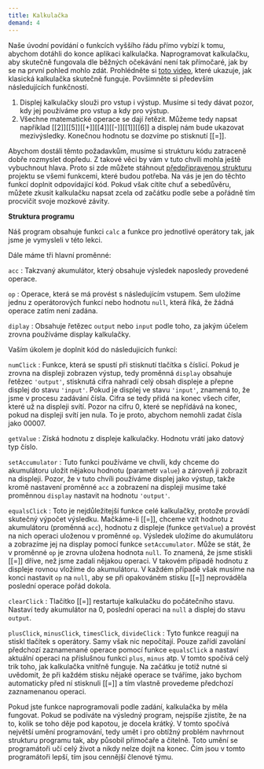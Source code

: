 ```yaml
---
title: Kalkulačka
demand: 4
---
```


Naše úvodní povídání o funkcích vyššího řádu přímo vybízí k tomu, abychom dotáhli do konce aplikaci kalkulačka. Naprogramovat kalkulačku, aby skutečně fungovala dle běžných očekávání není tak přímočaré, jak by se na první pohled mohlo zdát. Prohlédněte si [toto video](../assets/kalkulacka.mp4), které ukazuje, jak klasická kalkulačka skutečně funguje. Povšimněte si především následujících funkčností.

1. Displej kalkulačky slouži pro vstup i výstup. Musíme si tedy dávat pozor, kdy jej používáme pro vstup a kdy pro výstup.
1. Všechne matematické operace se dají řetězit. Můžeme tedy napsat například [[2]][[5]][[+]][[4]][[-]][[1]][[6]] a displej nám bude ukazovat mezivýsledky. Konečnou hodnotu se dozvíme po stisknutí [[=]].

Abychom dostáli těmto požadavkům, musíme si strukturu kódu zatraceně dobře rozmyslet dopředu. Z takové věci by vám v tuto chvíli mohla ještě vybuchnout hlava. Proto si zde můžete stáhnout [předpřipravenou strukturu](../assets/kalkulacka-zadani.zip) projektu se všemi funkcemi, které budou potřeba. Na vás je jen do těchto funkcí doplnit odpovídající kód. Pokud však cítíte chuť a sebedůvěru, můžete zkusit kalkulačku napsat zcela od začátku podle sebe a pořádně tím procvičit svoje mozkové závity.

**Struktura programu**

Náš program obsahuje funkci `calc` a funkce pro jednotlivé operátory tak, jak jsme je vymysleli v této lekci.

Dále máme tři hlavní proměnné:

`acc`
: Takzvaný akumulátor, který obsahuje výsledek naposledy provedené operace.

`op`
: Operace, která se má provést s následujícím vstupem. Sem uložíme jednu z operátorových funkcí nebo hodnotu `null`, která říká, že žádná operace zatím není zadána.

`diplay`
: Obsahuje řetězec `output` nebo `input` podle toho, za jakým účelem zrovna používáme display kalkulačky.

Vaším úkolem je doplnit kód do následujicích funkcí:

`numClick`
: Funkce, která se spustí při stisknutí tlačítka s číslicí. Pokud je zrovna na displeji zobrazen výstup, tedy proměnná `display` obsahuje řetězec `'output'`, stisknutá cifra nahradí celý obsah displeje a přepne displej do stavu `'input'`. Pokud je displej ve stavu `'input'`, znamená to, že jsme v procesu zadávání čísla. Cifra se tedy přidá na konec všech cifer, které už na displeji svítí. Pozor na cifru 0, které se nepřídává na konec, pokud na displeji svítí jen nula. To je proto, abychom nemohli zadat čísla jako 00007.

`getValue`
: Získá hodnotu z displeje kalkulačky. Hodnotu vrátí jako datový typ číslo.

`setAccumulator`
: Tuto funkci používáme ve chvíli, kdy chceme do akumulátoru uložit nějakou hodnotu (parametr `value`) a zároveň ji zobrazit na displeji. Pozor, že v tuto chvíli používáme displej jako výstup, takže kromě nastavení proměnné `acc` a zobrazení na displeji musíme také proměnnou `display` nastavit na hodnotu `'output'`.

`equalsClick`
: Toto je nejdůležitejší funkce celé kalkulačky, protože provádí skutečný výpočet výsledku. Mačkáme-li [[=]], chceme vzít hodnotu z akumulátoru (proměnná `acc`), hodnotu z displeje (funkce `getValue`) a provést na nich operaci uloženou v proměnné `op`. Výsledek uložíme do akumulátoru a zobrazíme jej na display pomocí funkce `setAccumulator`. Může se stát, že v proměnné `op` je zrovna uložena hodnota `null`. To znamená, že jsme stiskli [[=]] dříve, než jsme zadali nějakou operaci. V takovém případě hodnotu z displeje rovnou vložíme do akumulátoru. V každém případě však musíme na konci nastavit `op` na `null`, aby se při opakováném stisku [[=]] neprováděla poslední operace pořád dokola.

`clearClick`
: Tlačítko [[=]] restartuje kalkulačku do počátečního stavu. Nastaví tedy akumulátor na 0, poslední operaci na `null` a displej do stavu `output`.

`plusClick`, `minusClick`, `timesClick`, `divideClick`
: Tyto funkce reagují na stiskl tlačítek s operátory. Samy však nic nepočítají. Pouze zařídí zavolání předchozí zaznamenané operace pomocí funkce `equalsClick` a nastaví aktuální operaci na příslušnou funkci `plus`, `minus` atp. V tomto spočívá celý trik toho, jak kalkulačka vnitřně funguje. Na začátku je totiž nutné si uvědomit, že při každém stisku nějaké operace se tváříme, jako bychom automaticky před ní stisknuli [[=]] a tím vlastně provedeme předchozí zaznamenanou operaci.

Pokud jste funkce naprogramovali podle zadání, kalkulačka by měla fungovat. Pokud se podíváte na výsledný program, nejspíše zjistíte, že na to, kolik se toho děje pod kapotou, je docela krátký. V tomto spočívá největší umění programování, tedy umět i pro obtížný problém navhrnout strukturu programu tak, aby působil přímočaře a čitelně. Toto umění se programátoři učí celý život a nikdy nelze dojít na konec. Čím jsou v tomto programátoři lepší, tím jsou cennější členové týmu.
